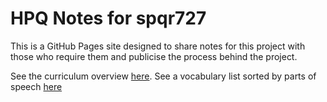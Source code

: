 # HPQ Notes for spqr727

This is a GitHub Pages site designed to share notes for this project with those who require them and publicise the process behind the project.

See the curriculum overview [here](/overview.md).
See a vocabulary list sorted by parts of speech [here](/partsofspeech/index.md)